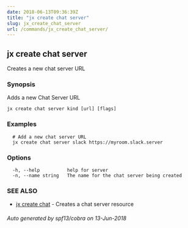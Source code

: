 ```yaml
---
date: 2018-06-13T09:36:39Z
title: "jx create chat server"
slug: jx_create_chat_server
url: /commands/jx_create_chat_server/
---
```

## jx create chat server

Creates a new chat server URL

### Synopsis

Adds a new Chat Server URL

```
jx create chat server kind [url] [flags]
```

### Examples

```
  # Add a new chat server URL
  jx create chat server slack https://myroom.slack.server
```

### Options

```
  -h, --help          help for server
  -n, --name string   The name for the chat server being created
```

### SEE ALSO

* [jx create chat](/commands/jx_create_chat/)	 - Creates a chat server resource

###### Auto generated by spf13/cobra on 13-Jun-2018
